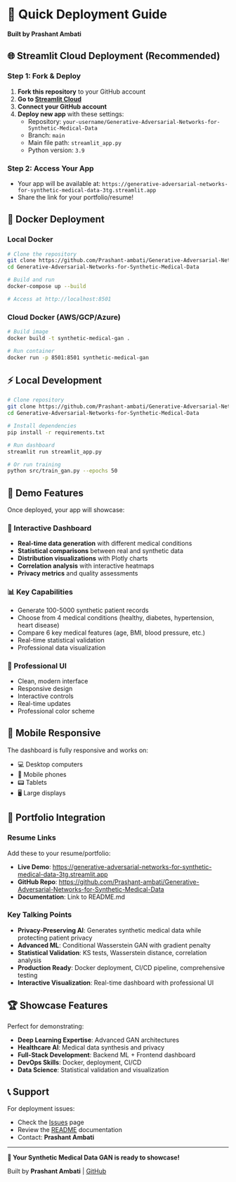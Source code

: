 # 🚀 Quick Deployment Guide

**Built by Prashant Ambati**

## 🌐 Streamlit Cloud Deployment (Recommended)

### Step 1: Fork & Deploy
1. **Fork this repository** to your GitHub account
2. **Go to [Streamlit Cloud](https://streamlit.io/cloud)**
3. **Connect your GitHub account**
4. **Deploy new app** with these settings:
   - Repository: `your-username/Generative-Adversarial-Networks-for-Synthetic-Medical-Data`
   - Branch: `main`
   - Main file path: `streamlit_app.py`
   - Python version: `3.9`

### Step 2: Access Your App
- Your app will be available at: `https://generative-adversarial-networks-for-synthetic-medical-data-3tg.streamlit.app`
- Share the link for your portfolio/resume!

## 🐳 Docker Deployment

### Local Docker
```bash
# Clone the repository
git clone https://github.com/Prashant-ambati/Generative-Adversarial-Networks-for-Synthetic-Medical-Data.git
cd Generative-Adversarial-Networks-for-Synthetic-Medical-Data

# Build and run
docker-compose up --build

# Access at http://localhost:8501
```

### Cloud Docker (AWS/GCP/Azure)
```bash
# Build image
docker build -t synthetic-medical-gan .

# Run container
docker run -p 8501:8501 synthetic-medical-gan
```

## ⚡ Local Development

```bash
# Clone repository
git clone https://github.com/Prashant-ambati/Generative-Adversarial-Networks-for-Synthetic-Medical-Data.git
cd Generative-Adversarial-Networks-for-Synthetic-Medical-Data

# Install dependencies
pip install -r requirements.txt

# Run dashboard
streamlit run streamlit_app.py

# Or run training
python src/train_gan.py --epochs 50
```

## 🎯 Demo Features

Once deployed, your app will showcase:

### 🏥 Interactive Dashboard
- **Real-time data generation** with different medical conditions
- **Statistical comparisons** between real and synthetic data
- **Distribution visualizations** with Plotly charts
- **Correlation analysis** with interactive heatmaps
- **Privacy metrics** and quality assessments

### 📊 Key Capabilities
- Generate 100-5000 synthetic patient records
- Choose from 4 medical conditions (healthy, diabetes, hypertension, heart disease)
- Compare 6 key medical features (age, BMI, blood pressure, etc.)
- Real-time statistical validation
- Professional data visualization

### 🎨 Professional UI
- Clean, modern interface
- Responsive design
- Interactive controls
- Real-time updates
- Professional color scheme

## 📱 Mobile Responsive

The dashboard is fully responsive and works on:
- 💻 Desktop computers
- 📱 Mobile phones  
- 📟 Tablets
- 🖥️ Large displays

## 🔗 Portfolio Integration

### Resume Links
Add these to your resume/portfolio:
- **Live Demo**: https://generative-adversarial-networks-for-synthetic-medical-data-3tg.streamlit.app
- **GitHub Repo**: https://github.com/Prashant-ambati/Generative-Adversarial-Networks-for-Synthetic-Medical-Data
- **Documentation**: Link to README.md

### Key Talking Points
- **Privacy-Preserving AI**: Generates synthetic medical data while protecting patient privacy
- **Advanced ML**: Conditional Wasserstein GAN with gradient penalty
- **Statistical Validation**: KS tests, Wasserstein distance, correlation analysis
- **Production Ready**: Docker deployment, CI/CD pipeline, comprehensive testing
- **Interactive Visualization**: Real-time dashboard with professional UI

## 🏆 Showcase Features

Perfect for demonstrating:
- **Deep Learning Expertise**: Advanced GAN architectures
- **Healthcare AI**: Medical data synthesis and privacy
- **Full-Stack Development**: Backend ML + Frontend dashboard
- **DevOps Skills**: Docker, deployment, CI/CD
- **Data Science**: Statistical validation and visualization

## 📞 Support

For deployment issues:
- Check the [Issues](https://github.com/Prashant-ambati/Generative-Adversarial-Networks-for-Synthetic-Medical-Data/issues) page
- Review the [README](README.md) documentation
- Contact: **Prashant Ambati**

---

**🎉 Your Synthetic Medical Data GAN is ready to showcase!**

Built by **Prashant Ambati** | [GitHub](https://github.com/Prashant-ambati)